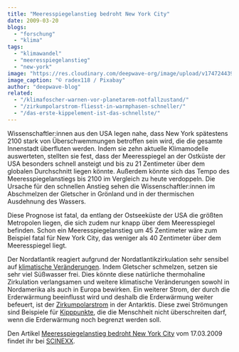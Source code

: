 ```yaml
---
title: "Meeresspiegelanstieg bedroht New York City"
date: 2009-03-20
blogs: 
  - "forschung"
  - "klima"
tags: 
  - "klimawandel"
  - "meeresspiegelanstieg"
  - "new-york"
image: "https://res.cloudinary.com/deepwave-org/image/upload/v1747244392/deepwave.org/new-york-5008758_1920.jpg"
image_caption: "© radex118 / Pixabay"
author: "deepwave-blog"
related: 
  - "/klimafoscher-warnen-vor-planetarem-notfallzustand/"
  - "/zirkumpolarstrom-fliesst-in-warmphasen-schneller/"
  - "/das-erste-kippelement-ist-das-schnellste/"
---
```


Wissenschaftler:innen aus den USA legen nahe, dass New York spätestens 2100 stark von Überschwemmungen betroffen sein wird, die die gesamte Innenstadt überfluten werden. Indem sie zehn aktuelle Klimamodelle auswerteten, stellten sie fest, dass der Meeresspiegel an der Ostküste der USA besonders schnell ansteigt und bis zu 21 Zentimeter über dem globalen Durchschnitt liegen könnte. Außerdem könnte sich das Tempo des Meeresspiegelanstiegs bis 2100 im Vergleich zu heute verdoppeln. Die Ursache für den schnellen Anstieg sehen die Wissenschaftler:innen im Abschmelzen der Gletscher in Grönland und in der thermischen Ausdehnung des Wassers.

Diese Prognose ist fatal, da entlang der Ostseeküste der USA die größten Metropolen liegen, die sich zudem nur knapp über dem Meeresspiegel befinden. Schon ein Meeresspiegelanstieg um 45 Zentimeter wäre zum Beispiel fatal für New York City, das weniger als 40 Zentimeter über dem Meeresspiegel liegt.

Der Nordatlantik reagiert aufgrund der Nordatlantikzirkulation sehr sensibel auf [klimatische Veränderungen](https://www.deepwave.org/klimafoscher-warnen-vor-planetarem-notfallzustand/). Indem Gletscher schmelzen, setzen sie sehr viel Süßwasser frei. Dies könnte diese natürliche thermohaline Zirkulation verlangsamen und weitere klimatische Veränderungen sowohl in Nordamerika als auch in Europa bewirken. Ein weiterer Strom, der durch die Erderwärmung beeinflusst wird und deshalb die Erderwärmung weiter befeuert, ist der [Zirkumpolarstrom](https://www.deepwave.org/zirkumpolarstrom-fliesst-in-warmphasen-schneller/) in der Antarktis. Diese zwei Strömungen sind Beispiele für [Kipppunkte](https://www.deepwave.org/das-erste-kippelement-ist-das-schnellste/), die die Menschheit nicht überschreiten darf, wenn die Erderwärmung noch begrenzt werden soll.

Den Artikel [Meeresspiegelanstieg bedroht New York City](https://www.scinexx.de/news/geowissen/meeresspiegelanstieg-bedroht-new-york-city/) vom 17.03.2009 findet ihr bei [SCINEXX](https://www.scinexx.de/).
